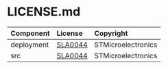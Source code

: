 # LICENSE.md

| Component                             | License                                        | Copyright |
|:---------                             |:-------                                        |:----------|
| deployment                            | [SLA0044](./deployment/LICENSE.md)             | STMicroelectronics |
| src                                   | [SLA0044](./src/LICENSE.md)                   | STMicroelectronics |

